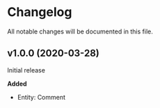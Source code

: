 # Changelog

All notable changes will be documented in this file.

## v1.0.0 (2020-03-28)

Initial release

**Added**

- Entity: Comment
